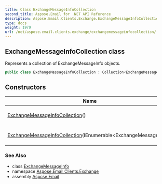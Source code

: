 ```yaml
---
title: Class ExchangeMessageInfoCollection
second_title: Aspose.Email for .NET API Reference
description: Aspose.Email.Clients.Exchange.ExchangeMessageInfoCollection class. Represents a collection of ExchangeMessageInfo objects
type: docs
weight: 1970
url: /net/aspose.email.clients.exchange/exchangemessageinfocollection/
---
```

## ExchangeMessageInfoCollection class

Represents a collection of ExchangeMessageInfo objects.

```csharp
public class ExchangeMessageInfoCollection : Collection<ExchangeMessageInfo>
```

## Constructors

| Name | Description |
| --- | --- |
| [ExchangeMessageInfoCollection](exchangemessageinfocollection/#constructor)() | Initializes a new instance of the ExchangeMessageInfoCollection class that is empty. |
| [ExchangeMessageInfoCollection](exchangemessageinfocollection/#constructor_1)(IEnumerable&lt;ExchangeMessageInfo&gt;) | Initializes a new instance of the ExchangeMessageInfoCollection class |

### See Also

* class [ExchangeMessageInfo](../exchangemessageinfo/)
* namespace [Aspose.Email.Clients.Exchange](../../aspose.email.clients.exchange/)
* assembly [Aspose.Email](../../)


